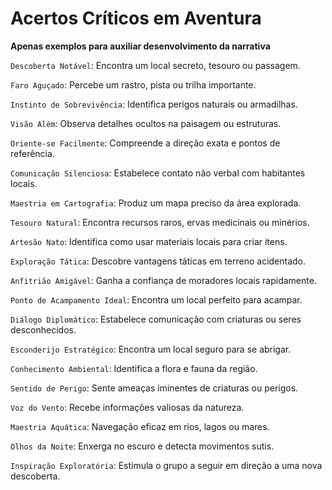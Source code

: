# Acertos Críticos em Aventura
**Apenas exemplos para auxiliar desenvolvimento da narrativa**

`Descoberta Notável`: Encontra um local secreto, tesouro ou passagem.

`Faro Aguçado`: Percebe um rastro, pista ou trilha importante.

`Instinto de Sobrevivência`: Identifica perigos naturais ou armadilhas.

`Visão Além`: Observa detalhes ocultos na paisagem ou estruturas.

`Oriente-se Facilmente`: Compreende a direção exata e pontos de referência.

`Comunicação Silenciosa`: Estabelece contato não verbal com habitantes locais.

`Maestria em Cartografia`: Produz um mapa preciso da área explorada.

`Tesouro Natural`: Encontra recursos raros, ervas medicinais ou minérios.

`Artesão Nato`: Identifica como usar materiais locais para criar itens.

`Exploração Tática`: Descobre vantagens táticas em terreno acidentado.

`Anfitrião Amigável`: Ganha a confiança de moradores locais rapidamente.

`Ponto de Acampamento Ideal`: Encontra um local perfeito para acampar.

`Diálogo Diplomático`: Estabelece comunicação com criaturas ou seres desconhecidos.

`Esconderijo Estratégico`: Encontra um local seguro para se abrigar.

`Conhecimento Ambiental`: Identifica a flora e fauna da região.

`Sentido de Perigo`: Sente ameaças iminentes de criaturas ou perigos.

`Voz do Vento`: Recebe informações valiosas da natureza.

`Maestria Aquática`: Navegação eficaz em rios, lagos ou mares.

`Olhos da Noite`: Enxerga no escuro e detecta movimentos sutis.

`Inspiração Exploratória`: Estimula o grupo a seguir em direção a uma nova descoberta.



